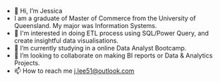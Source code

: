 - 👋 Hi, I’m Jessica
- I am a graduate of Master of Commerce from the University of Queensland. My major was Information Systems.
- 👀 I'm interested in doing ETL process using SQL/Power Query, and create insightful data visualisations.
- 🌱 I’m currently studying in a online Data Analyst Bootcamp.
- 💞️ I’m looking to collaborate on making BI reports or Data & Analytics Projects.
- 📫 How to reach me j.lee51@outlook.com

